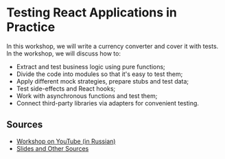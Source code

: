 # Testing React Applications in Practice

In this workshop, we will write a currency converter and cover it with tests. In the workshop, we will discuss how to:

- Extract and test business logic using pure functions;
- Divide the code into modules so that it's easy to test them;
- Apply different mock strategies, prepare stubs and test data;
- Test side-effects and React hooks;
- Work with asynchronous functions and test them;
- Connect third-party libraries via adapters for convenient testing.

## Sources

- [Workshop on YouTube (in Russian)](https://www.youtube.com/watch?v=oaktsy6YKMk)
- [Slides and Other Sources](https://bespoyasov.me/talks/testing-workshop/)
